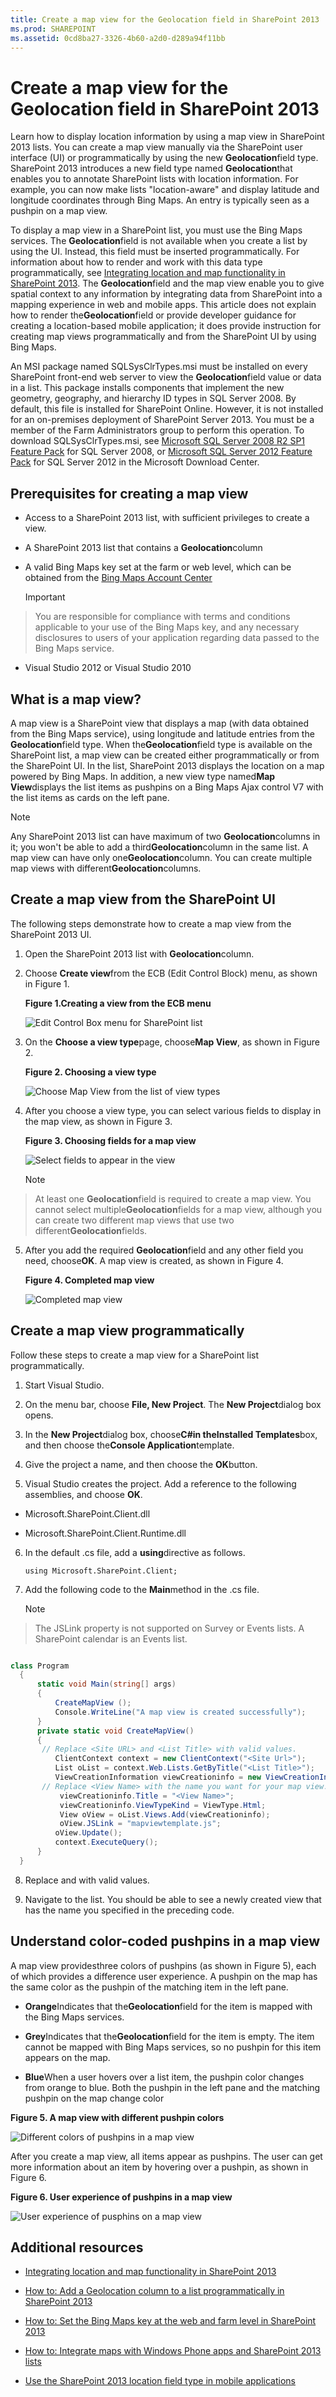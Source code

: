 ```yaml
---
title: Create a map view for the Geolocation field in SharePoint 2013
ms.prod: SHAREPOINT
ms.assetid: 0cd8ba27-3326-4b60-a2d0-d289a94f11bb
---
```



# Create a map view for the Geolocation field in SharePoint 2013
Learn how to display location information by using a map view in SharePoint 2013 lists. You can create a map view manually via the SharePoint user interface (UI) or programmatically by using the new **Geolocation**field type.
SharePoint 2013 introduces a new field type named **Geolocation**that enables you to annotate SharePoint lists with location information. For example, you can now make lists "location-aware" and display latitude and longitude coordinates through Bing Maps. An entry is typically seen as a pushpin on a map view.
  
    
    

To display a map view in a SharePoint list, you must use the Bing Maps services. The **Geolocation**field is not available when you create a list by using the UI. Instead, this field must be inserted programmatically. For information about how to render and work with this data type programmatically, see [Integrating location and map functionality in SharePoint 2013](integrating-location-and-map-functionality-in-sharepoint-2013.md). 
The **Geolocation**field and the map view enable you to give spatial context to any information by integrating data from SharePoint into a mapping experience in web and mobile apps. This article does not explain how to render the**Geolocation**field or provide developer guidance for creating a location-based mobile application; it does provide instruction for creating map views programmatically and from the SharePoint UI by using Bing Maps.
  
    
    

An MSI package named SQLSysClrTypes.msi must be installed on every SharePoint front-end web server to view the **Geolocation**field value or data in a list. This package installs components that implement the new geometry, geography, and hierarchy ID types in SQL Server 2008. By default, this file is installed for SharePoint Online. However, it is not installed for an on-premises deployment of SharePoint Server 2013. You must be a member of the Farm Administrators group to perform this operation. To download SQLSysClrTypes.msi, see [Microsoft SQL Server 2008 R2 SP1 Feature Pack](http://www.microsoft.com/en-us/download/details.aspx?id=26728) for SQL Server 2008, or [Microsoft SQL Server 2012 Feature Pack](http://www.microsoft.com/en-us/download/details.aspx?id=29065) for SQL Server 2012 in the Microsoft Download Center.
## Prerequisites for creating a map view
<a name="SP15CreatingMapViews_Preqs"> </a>


- Access to a SharePoint 2013 list, with sufficient privileges to create a view. 
    
  
- A SharePoint 2013 list that contains a **Geolocation**column
    
  
- A valid Bing Maps key set at the farm or web level, which can be obtained from the  [Bing Maps Account Center](http://www.bingmapsportal.com/)
    
    > [!IMPORTANT]  
> You are responsible for compliance with terms and conditions applicable to your use of the Bing Maps key, and any necessary disclosures to users of your application regarding data passed to the Bing Maps service. 
- Visual Studio 2012 or Visual Studio 2010 
    
  

## What is a map view?
<a name="SP15CreatingMapViews_AMapView"> </a>

A map view is a SharePoint view that displays a map (with data obtained from the Bing Maps service), using longitude and latitude entries from the **Geolocation**field type. When the**Geolocation**field type is available on the SharePoint list, a map view can be created either programmatically or from the SharePoint UI. In the list, SharePoint 2013 displays the location on a map powered by Bing Maps. In addition, a new view type named**Map View**displays the list items as pushpins on a Bing Maps Ajax control V7 with the list items as cards on the left pane.
  
    
    

> [!NOTE]  
> Any SharePoint 2013 list can have maximum of two **Geolocation**columns in it; you won't be able to add a third**Geolocation**column in the same list. A map view can have only one**Geolocation**column. You can create multiple map views with different**Geolocation**columns.
  
    
    


## Create a map view from the SharePoint UI
<a name="SP15CreatingMapViews_FromSharePointUI"> </a>

The following steps demonstrate how to create a map view from the SharePoint 2013 UI. 
  
    
    

1. Open the SharePoint 2013 list with **Geolocation**column.
    
  
2. Choose **Create view**from the ECB (Edit Control Block) menu, as shown in Figure 1.
    
   **Figure 1.Creating a view from the ECB menu**

  

     ![Edit Control Box menu for SharePoint list](images/SPCon15_CreateMapView_ECB_Menu__fig1.png)
  

  

  
3. On the **Choose a view type**page, choose**Map View**, as shown in Figure 2. 
    
   **Figure 2. Choosing a view type**

  

     ![Choose Map View from the list of view types](images/SPCon15_CreateMapView_ChooseViewType__fig2.png)
  

  

  
4. After you choose a view type, you can select various fields to display in the map view, as shown in Figure 3. 
    
   **Figure 3. Choosing fields for a map view**

  

     ![Select fields to appear in the view](images/SPCon15_CreateMapView_SelectFieldsForView__fig3.png)
  

    
    > [!NOTE]  
> At least one **Geolocation**field is required to create a map view. You cannot select multiple**Geolocation**fields for a map view, although you can create two different map views that use two different**Geolocation**fields.
5. After you add the required **Geolocation**field and any other field you need, choose**OK**. A map view is created, as shown in Figure 4. 
    
   **Figure 4. Completed map view**

  

     ![Completed map view](images/SPCon15_CreateMapView_MyMapView__fig4.png)
  

  

  

## Create a map view programmatically
<a name="SP15CreatingMapViews_ByProgramatically"> </a>

Follow these steps to create a map view for a SharePoint list programmatically. 
  
    
    

1. Start Visual Studio. 
    
  
2. On the menu bar, choose **File, New Project**. The **New Project**dialog box opens.
    
  
3. In the **New Project**dialog box, choose**C#**in the**Installed Templates**box, and then choose the**Console Application**template.
    
  
4. Give the project a name, and then choose the **OK**button.
    
  
5. Visual Studio creates the project. Add a reference to the following assemblies, and choose **OK**. 
    
  - Microsoft.SharePoint.Client.dll 
    
  
  - Microsoft.SharePoint.Client.Runtime.dll 
    
  
6. In the default .cs file, add a **using**directive as follows.
    
     `using Microsoft.SharePoint.Client;`
    
  
7. Add the following code to the **Main**method in the .cs file.
    
    > [!NOTE]  
> The JSLink property is not supported on Survey or Events lists. A SharePoint calendar is an Events list. 

  ```cs
  
class Program
    {
        static void Main(string[] args)
        {
            CreateMapView ();
            Console.WriteLine("A map view is created successfully");
        }
        private static void CreateMapView()
        { 
         // Replace <Site URL> and <List Title> with valid values.
            ClientContext context = new ClientContext("<Site Url>"); 
            List oList = context.Web.Lists.GetByTitle("<List Title>");
            ViewCreationInformation viewCreationinfo = new ViewCreationInformation();
         // Replace <View Name> with the name you want for your map view.
             viewCreationinfo.Title = "<View Name>";
             viewCreationinfo.ViewTypeKind = ViewType.Html;
             View oView = oList.Views.Add(viewCreationinfo);
             oView.JSLink = "mapviewtemplate.js";
            oView.Update();
            context.ExecuteQuery();
        } 
    }
  ```

8. Replace  _<Site Url>_ and _<List Title>_ with valid values.
    
  
9. Navigate to the list. You should be able to see a newly created view that has the name you specified in the preceding code. 
    
  

## Understand color-coded pushpins in a map view
<a name="SP15CreatingMapViews_ColorCode"> </a>

A map view providesthree colors of pushpins (as shown in Figure 5), each of which provides a difference user experience. A pushpin on the map has the same color as the pushpin of the matching item in the left pane. 
  
    
    

- **Orange**Indicates that the**Geolocation**field for the item is mapped with the Bing Maps services.
    
  
- **Grey**Indicates that the**Geolocation**field for the item is empty. The item cannot be mapped with Bing Maps services, so no pushpin for this item appears on the map.
    
  
- **Blue**When a user hovers over a list item, the pushpin color changes from orange to blue. Both the pushpin in the left pane and the matching pushpin on the map change color
    
  

**Figure 5. A map view with different pushpin colors**

  
    
    

  
    
    
![Different colors of pushpins in a map view](images/SPCon15_CreateMapView_DifferentPushPinsOnMapView__fig5.png)
  
    
    
After you create a map view, all items appear as pushpins. The user can get more information about an item by hovering over a pushpin, as shown in Figure 6. 
  
    
    

**Figure 6. User experience of pushpins in a map view**

  
    
    

  
    
    
![User experience of pusphins on a map view](images/SPCon15_CreateMapView_PushPinsOnMapView__fig6.png)
  
    
    

  
    
    

  
    
    

## Additional resources
<a name="SP15CreatingMapViews_AdditionalResources"> </a>


-  [Integrating location and map functionality in SharePoint 2013](integrating-location-and-map-functionality-in-sharepoint-2013.md)
    
  
-  [How to: Add a Geolocation column to a list programmatically in SharePoint 2013](how-to-add-a-geolocation-column-to-a-list-programmatically-in-sharepoint-2013.md)
    
  
-  [How to: Set the Bing Maps key at the web and farm level in SharePoint 2013](how-to-set-the-bing-maps-key-at-the-web-and-farm-level-in-sharepoint-2013.md)
    
  
-  [How to: Integrate maps with Windows Phone apps and SharePoint 2013 lists](how-to-integrate-maps-with-windows-phone-apps-and-sharepoint-2013-lists.md)
    
  
-  [Use the SharePoint 2013 location field type in mobile applications](http://technet.microsoft.com/en-us/library/fp161355%28v=office.15%29.aspx)
    
  

